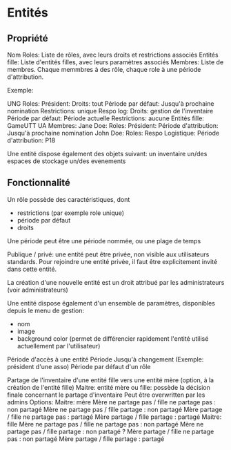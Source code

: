 # Entités

## Propriété

Nom
Roles:
  Liste de rôles, avec leurs droits et restrictions associés
Entités fille:
  Liste d'entités filles, avec leurs paramètres associés
Membres:
  Liste de membres. Chaque memmbres à des rôle, chaque role à une période d'attribution.

Exemple:

UNG
Roles:
  Président:
    Droits: tout
    Période par défaut: Jusqu'à prochaine nomination
    Restrictions: unique
  Respo log: 
    Droits: gestion de l'inventaire
    Période par défaut: Période actuelle
    Restrictions: aucune
Entités fille:
  GameUTT
  UA
Membres:
  Jane Doe:
    Roles:
      Président: 
        Période d'attribution: Jusqu'à prochaine nomination
  John Doe:
    Roles:
      Respo Logistique:
        Période d'attribution: P18
   
Une entité dispose également des objets suivant:
  un inventaire
  un/des espaces de stockage
  un/des evenements

## Fonctionnalité

Un rôle possède des caractéristiques, dont
  - restrictions (par exemple role unique)
  - période par défaut
  - droits

Une période peut être une période nommée, ou une plage de temps

Publique / privé: une entité peut être privée, non visible aux utilisateurs standards. Pour rejoindre une entité privée, il faut être explicitement invité dans cette entité.

La création d'une nouvelle entité est un droit attribué par les administrateurs (voir administrateurs)

Une entité dispose également d'un ensemble de paramètres, disponibles depuis le menu de gestion:
  - nom
  - image
  - background color (permet de différencier rapidement l'entité utilisé actuellement par l'utilisateur)

Période d'accès à une entité
  Période
  Jusqu'à changement (Exemple: président d'une asso)
  Période par défaut d'un rôle

Partage de l'inventaire d'une entité fille vers une entité mère (option, à la création de l'entité fille)
  Maitre: entité mère ou fille: possède la décision finale concernant le partage d'inventaire
  Peut être overwritten par les admins
  Options:
    Maitre: mère
      Mère ne partage pas / fille ne partage pas : non partagé
      Mère ne partage pas / fille partage        : non partagé
      Mère partage        / fille ne partage pas : partagé
      Mère partage        / fille partage        : partagé
    Maitre: fille
      Mère ne partage pas / fille ne partage pas : non partagé
      Mère ne partage pas / fille partage        : non partagé ?
      Mère partage        / fille ne partage pas : non partagé
      Mère partage        / fille partage        : partagé



